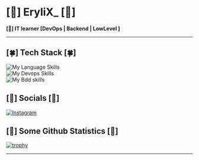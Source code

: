 # [🍁​] EryliX_ [🍁​]

**[🍁] IT learner [DevOps | Backend | LowLevel ]**

---

## [🍀] Tech Stack [🍀]
![My Language Skills](https://skillicons.dev/icons?i=c,cpp,go,java,nestjs,py)  
![My Devops Skills](https://skillicons.dev/icons?i=docker,ansible,github,azure,jenkins,nginx,githubactions)  
![My Bdd skills](https://skillicons.dev/icons?i=postgres,mongo,mysql)

## [🌿] Socials [🌿]
[![Instagram](https://img.shields.io/badge/Instagram-%23E4405F.svg?logo=Instagram&logoColor=white)](https://instagram.com/erylix_)

## [🌵] Some Github Statistics [🌵]
[![trophy](https://github-profile-trophy.vercel.app/?username=eryliX_&theme=darkhub)](https://github.com/ryo-ma/github-profile-trophy)

---
